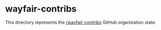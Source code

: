 # wayfair-contribs

This directory represents the [/wayfair-contribs](https://github.com/wayfair-contribs) GitHub organization state.
